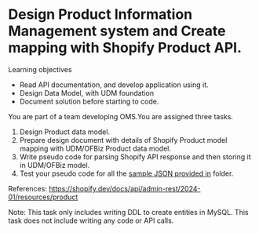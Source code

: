 # Design Product Information Management system and Create mapping with Shopify Product API.

Learning objectives 
* Read API documentation, and develop application using it. 
* Design Data Model, with UDM foundation
* Document solution before starting to code. 

You are part of a team developing OMS.You are assigned three tasks. 
1. Design Product data model. 
2. Prepare design document with details of Shopify Product model mapping with UDM/OFBiz Product data model. 
3. Write pseudo code for parsing Shopify API response and then storing it in UDM/OFBiz model.
4. Test your pseudo code for all the [sample JSON provided in](../shopify-samples/product-json) folder.


References:
https://shopify.dev/docs/api/admin-rest/2024-01/resources/product

Note: 
This task only includes writing DDL to create entities in MySQL. This task does not include writing any code or API calls.
